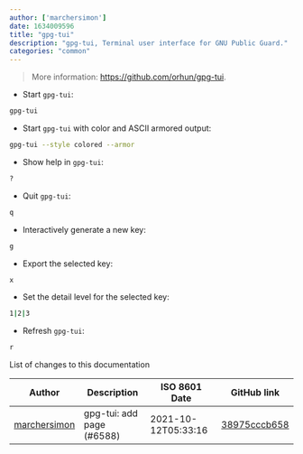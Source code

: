 ```yaml
---
author: ['marchersimon']
date: 1634009596
title: "gpg-tui"
description: "gpg-tui, Terminal user interface for GNU Public Guard."
categories: "common"
---
```

> More information: <https://github.com/orhun/gpg-tui>.

- Start `gpg-tui`:

```bash
gpg-tui
```

- Start `gpg-tui` with color and ASCII armored output:

```bash
gpg-tui --style colored --armor
```

- Show help in `gpg-tui`:

```bash
?
```

- Quit `gpg-tui`:

```bash
q
```

- Interactively generate a new key:

```bash
g
```

- Export the selected key:

```bash
x
```

- Set the detail level for the selected key:

```bash
1|2|3
```

- Refresh `gpg-tui`:

```bash
r
```
List of changes to this documentation


Author | Description | ISO 8601 Date | GitHub link
------|-----|-----|-----
[marchersimon](mailto:50295997+marchersimon@users.noreply.github.com) | gpg-tui: add page (#6588) | 2021-10-12T05:33:16 | [38975cccb658](https://github.com/tldr-pages/tldr/commit/38975cccb65896aadc74b9f2e4699e77e3d1d552)

